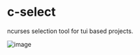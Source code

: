 # c-select
ncurses selection tool for tui based projects.

![image](https://user-images.githubusercontent.com/35516367/214741989-054b90d2-7209-48b4-9006-5741b56f8ee8.png)
